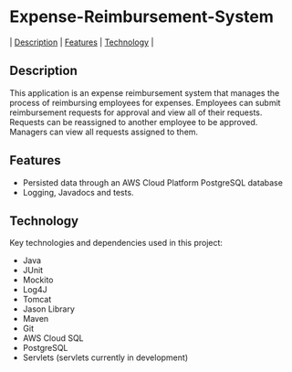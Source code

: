 # Expense-Reimbursement-System


| [Description](#description) | [Features](#features) | [Technology](#technology) |  

## Description

This application is an expense reimbursement system that manages the process of reimbursing employees for expenses. Employees can submit reimbursement requests for approval and view all of their requests. Requests can be reassigned to another employee to be approved. Managers can view all requests assigned to them. 

## Features

- Persisted data through an AWS Cloud Platform PostgreSQL database
- Logging, Javadocs and tests.

## Technology

Key technologies and dependencies used in this project:

- Java
- JUnit
- Mockito
- Log4J
- Tomcat 
- Jason Library
- Maven
- Git
- AWS Cloud SQL
- PostgreSQL
- Servlets (servlets currently in development)
